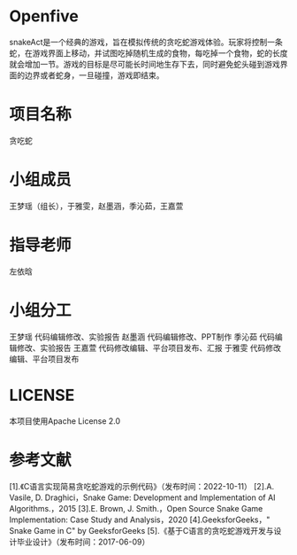 # Openfive
snakeAct是一个经典的游戏，旨在模拟传统的贪吃蛇游戏体验。玩家将控制一条蛇，在游戏界面上移动，并试图吃掉随机生成的食物，每吃掉一个食物，蛇的长度就会增加一节。游戏的目标是尽可能长时间地生存下去，同时避免蛇头碰到游戏界面的边界或者蛇身，一旦碰撞，游戏即结束。
# 项目名称
贪吃蛇
# 小组成员
王梦瑶（组长），于雅雯，赵墨涵，季沁茹，王嘉萱
# 指导老师
左依晗
# 小组分工
王梦瑶 代码编辑修改、实验报告
赵墨涵 代码编辑修改、PPT制作
季沁茹 代码编辑修改、实验报告
王嘉萱 代码修改编辑、平台项目发布、汇报
于雅雯 代码修改编辑、平台项目发布
# LICENSE
本项目使用Apache License 2.0
# 参考文献
[1].《C语言实现简易贪吃蛇游戏的示例代码》（发布时间：2022-10-11）
[2].A. Vasile, D. Draghici，Snake Game: Development and Implementation of AI Algorithms.，2015
[3].E. Brown, J. Smith.，Open Source Snake Game Implementation: Case Study and Analysis，2020
[4].GeeksforGeeks，" Snake Game in C" by GeeksforGeeks
[5].《基于C语言的贪吃蛇游戏开发与设计毕业设计》（发布时间：2017-06-09）

